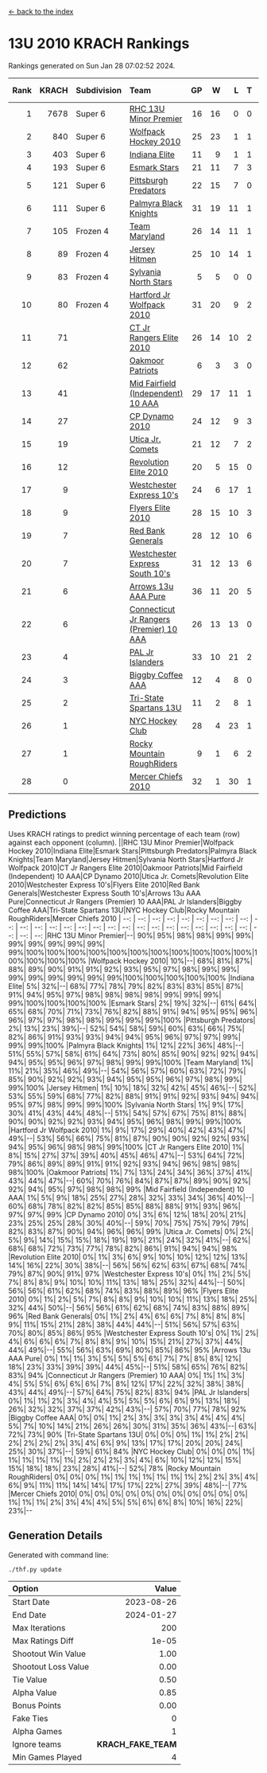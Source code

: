 [<- back to the index](readme.md)
# 13U 2010 KRACH Rankings
Rankings generated on Sun Jan 28 07:02:52 2024.

Rank|KRACH|Subdivision|Team|GP|W|L|T|OTW|OTL|SoS|Exp Wins|Win Diff
---:|---:|:---|:---|---:|---:|---:|---:|---:|---:|---:|---:|---:
1|7678|Super 6|[RHC 13U Minor Premier](https://gamesheetstats.com/seasons/3664/teams/140959/schedule)|16|16|0|0|3|0|84|16.8|-0.0
2|840|Super 6|[Wolfpack Hockey 2010](https://gamesheetstats.com/seasons/3664/teams/140960/schedule)|25|23|1|1|0|1|60|24.4|0.0
3|403|Super 6|[Indiana Elite](https://gamesheetstats.com/seasons/3664/teams/144350/schedule)|11|9|1|1|0|0|74|10.4|0.0
4|193|Super 6|[Esmark Stars](https://gamesheetstats.com/seasons/3664/teams/140972/schedule)|21|11|7|3|0|2|860|13.4|0.0
5|121|Super 6|[Pittsburgh Predators](https://gamesheetstats.com/seasons/3664/teams/140974/schedule)|22|15|7|0|2|0|100|15.9|0.0
6|111|Super 6|[Palmyra Black Knights](https://gamesheetstats.com/seasons/3664/teams/140973/schedule)|31|19|11|1|0|0|588|20.4|0.0
7|105|Frozen 4|[Team Maryland](https://gamesheetstats.com/seasons/3664/teams/140976/schedule)|26|14|11|1|2|0|691|15.4|0.0
8|89|Frozen 4|[Jersey Hitmen](https://gamesheetstats.com/seasons/3664/teams/140961/schedule)|25|10|14|1|3|3|1337|11.4|0.0
9|83|Frozen 4|[Sylvania North Stars](https://gamesheetstats.com/seasons/3664/teams/199817/schedule)|5|5|0|0|0|0|2|5.9|0.0
10|80|Frozen 4|[Hartford Jr Wolfpack 2010](https://gamesheetstats.com/seasons/3664/teams/140957/schedule)|31|20|9|2|0|2|560|21.9|0.0
11|71||[CT Jr Rangers Elite 2010](https://gamesheetstats.com/seasons/3664/teams/140955/schedule)|26|14|10|2|1|1|395|15.9|0.0
12|62||[Oakmoor Patriots](https://gamesheetstats.com/seasons/3664/teams/162748/schedule)|6|3|3|0|0|0|151|3.9|0.0
13|41||[Mid Fairfield (Independent) 10 AAA](https://gamesheetstats.com/seasons/3664/teams/140956/schedule)|29|17|11|1|3|2|96|18.4|0.0
14|27||[CP Dynamo 2010](https://gamesheetstats.com/seasons/3664/teams/140968/schedule)|24|12|9|3|1|2|70|14.4|0.0
15|19||[Utica Jr. Comets](https://gamesheetstats.com/seasons/3664/teams/140970/schedule)|21|12|7|2|2|0|21|13.9|0.0
16|12||[Revolution Elite 2010](https://gamesheetstats.com/seasons/3664/teams/140975/schedule)|20|5|15|0|0|0|497|5.9|0.0
17|9||[Westchester Express 10's](https://gamesheetstats.com/seasons/3664/teams/140967/schedule)|24|6|17|1|0|1|752|7.4|0.0
18|9||[Flyers Elite 2010](https://gamesheetstats.com/seasons/3664/teams/140963/schedule)|28|15|10|3|1|0|17|17.4|0.0
19|7||[Red Bank Generals](https://gamesheetstats.com/seasons/3664/teams/140962/schedule)|28|12|10|6|0|1|15|15.9|0.0
20|7||[Westchester Express South 10's](https://gamesheetstats.com/seasons/3664/teams/140971/schedule)|31|12|13|6|1|2|24|15.9|0.0
21|6||[Arrows 13u AAA Pure](https://gamesheetstats.com/seasons/3664/teams/140965/schedule)|36|11|20|5|1|2|69|14.4|0.0
22|6||[Connecticut Jr Rangers (Premier) 10 AAA](https://gamesheetstats.com/seasons/3664/teams/140958/schedule)|26|13|13|0|1|0|13|13.9|0.0
23|4||[PAL Jr Islanders](https://gamesheetstats.com/seasons/3664/teams/140969/schedule)|33|10|21|2|0|1|31|11.9|0.0
24|3||[Biggby Coffee AAA](https://gamesheetstats.com/seasons/3664/teams/144347/schedule)|12|4|8|0|0|1|90|4.9|0.0
25|2||[Tri-State Spartans 13U](https://gamesheetstats.com/seasons/3664/teams/144349/schedule)|11|2|8|1|1|0|64|3.4|0.0
26|1||[NYC Hockey Club](https://gamesheetstats.com/seasons/3664/teams/140966/schedule)|28|4|23|1|0|1|82|5.4|0.0
27|1||[Rocky Mountain RoughRiders](https://gamesheetstats.com/seasons/3664/teams/144348/schedule)|9|1|6|2|0|0|30|2.9|0.0
28|0||[Mercer Chiefs 2010](https://gamesheetstats.com/seasons/3664/teams/140964/schedule)|32|1|30|1|0|0|16|2.4|0.0

## Predictions
Uses KRACH ratings to predict winning percentage of each team (row) against each opponent (column).
||RHC 13U Minor Premier|Wolfpack Hockey 2010|Indiana Elite|Esmark Stars|Pittsburgh Predators|Palmyra Black Knights|Team Maryland|Jersey Hitmen|Sylvania North Stars|Hartford Jr Wolfpack 2010|CT Jr Rangers Elite 2010|Oakmoor Patriots|Mid Fairfield (Independent) 10 AAA|CP Dynamo 2010|Utica Jr. Comets|Revolution Elite 2010|Westchester Express 10's|Flyers Elite 2010|Red Bank Generals|Westchester Express South 10's|Arrows 13u AAA Pure|Connecticut Jr Rangers (Premier) 10 AAA|PAL Jr Islanders|Biggby Coffee AAA|Tri-State Spartans 13U|NYC Hockey Club|Rocky Mountain RoughRiders|Mercer Chiefs 2010
| --: | --: | --: | --: | --: | --: | --: | --: | --: | --: | --: | --: | --: | --: | --: | --: | --: | --: | --: | --: | --: | --: | --: | --: | --: | --: | --: | --: | --: 
|RHC 13U Minor Premier|--| 90%| 95%| 98%| 98%| 99%| 99%| 99%| 99%| 99%| 99%| 99%| 99%|100%|100%|100%|100%|100%|100%|100%|100%|100%|100%|100%|100%|100%|100%|100%
|Wolfpack Hockey 2010| 10%|--| 68%| 81%| 87%| 88%| 89%| 90%| 91%| 91%| 92%| 93%| 95%| 97%| 98%| 99%| 99%| 99%| 99%| 99%| 99%| 99%| 99%|100%|100%|100%|100%|100%
|Indiana Elite|  5%| 32%|--| 68%| 77%| 78%| 79%| 82%| 83%| 83%| 85%| 87%| 91%| 94%| 95%| 97%| 98%| 98%| 98%| 98%| 99%| 99%| 99%| 99%|100%|100%|100%|100%
|Esmark Stars|  2%| 19%| 32%|--| 61%| 64%| 65%| 68%| 70%| 71%| 73%| 76%| 82%| 88%| 91%| 94%| 95%| 95%| 96%| 96%| 97%| 97%| 98%| 98%| 99%| 99%| 99%|100%
|Pittsburgh Predators|  2%| 13%| 23%| 39%|--| 52%| 54%| 58%| 59%| 60%| 63%| 66%| 75%| 82%| 86%| 91%| 93%| 93%| 94%| 94%| 95%| 96%| 97%| 97%| 99%| 99%| 99%|100%
|Palmyra Black Knights|  1%| 12%| 22%| 36%| 48%|--| 51%| 55%| 57%| 58%| 61%| 64%| 73%| 80%| 85%| 90%| 92%| 92%| 94%| 94%| 95%| 95%| 96%| 97%| 98%| 99%| 99%|100%
|Team Maryland|  1%| 11%| 21%| 35%| 46%| 49%|--| 54%| 56%| 57%| 60%| 63%| 72%| 79%| 85%| 90%| 92%| 92%| 93%| 94%| 95%| 95%| 96%| 97%| 98%| 99%| 99%|100%
|Jersey Hitmen|  1%| 10%| 18%| 32%| 42%| 45%| 46%|--| 52%| 53%| 55%| 59%| 68%| 77%| 82%| 88%| 91%| 91%| 92%| 93%| 94%| 94%| 95%| 97%| 98%| 99%| 99%|100%
|Sylvania North Stars|  1%|  9%| 17%| 30%| 41%| 43%| 44%| 48%|--| 51%| 54%| 57%| 67%| 75%| 81%| 88%| 90%| 90%| 92%| 92%| 93%| 94%| 95%| 96%| 98%| 99%| 99%|100%
|Hartford Jr Wolfpack 2010|  1%|  9%| 17%| 29%| 40%| 42%| 43%| 47%| 49%|--| 53%| 56%| 66%| 75%| 81%| 87%| 90%| 90%| 92%| 92%| 93%| 94%| 95%| 96%| 98%| 98%| 99%|100%
|CT Jr Rangers Elite 2010|  1%|  8%| 15%| 27%| 37%| 39%| 40%| 45%| 46%| 47%|--| 53%| 64%| 72%| 79%| 86%| 89%| 89%| 91%| 91%| 92%| 93%| 94%| 96%| 98%| 98%| 98%|100%
|Oakmoor Patriots|  1%|  7%| 13%| 24%| 34%| 36%| 37%| 41%| 43%| 44%| 47%|--| 60%| 70%| 76%| 84%| 87%| 87%| 89%| 90%| 92%| 92%| 94%| 95%| 97%| 98%| 98%| 99%
|Mid Fairfield (Independent) 10 AAA|  1%|  5%|  9%| 18%| 25%| 27%| 28%| 32%| 33%| 34%| 36%| 40%|--| 60%| 68%| 78%| 82%| 82%| 85%| 85%| 88%| 88%| 91%| 93%| 96%| 97%| 97%| 99%
|CP Dynamo 2010|  0%|  3%|  6%| 12%| 18%| 20%| 21%| 23%| 25%| 25%| 28%| 30%| 40%|--| 59%| 70%| 75%| 75%| 79%| 79%| 82%| 83%| 87%| 90%| 94%| 96%| 96%| 99%
|Utica Jr. Comets|  0%|  2%|  5%|  9%| 14%| 15%| 15%| 18%| 19%| 19%| 21%| 24%| 32%| 41%|--| 62%| 68%| 68%| 72%| 73%| 77%| 78%| 82%| 86%| 91%| 94%| 94%| 98%
|Revolution Elite 2010|  0%|  1%|  3%|  6%|  9%| 10%| 10%| 12%| 12%| 13%| 14%| 16%| 22%| 30%| 38%|--| 56%| 56%| 62%| 63%| 67%| 68%| 74%| 79%| 87%| 90%| 91%| 97%
|Westchester Express 10's|  0%|  1%|  2%|  5%|  7%|  8%|  8%|  9%| 10%| 10%| 11%| 13%| 18%| 25%| 32%| 44%|--| 50%| 56%| 56%| 61%| 62%| 68%| 74%| 83%| 88%| 89%| 96%
|Flyers Elite 2010|  0%|  1%|  2%|  5%|  7%|  8%|  8%|  9%| 10%| 10%| 11%| 13%| 18%| 25%| 32%| 44%| 50%|--| 56%| 56%| 61%| 62%| 68%| 74%| 83%| 88%| 89%| 96%
|Red Bank Generals|  0%|  1%|  2%|  4%|  6%|  6%|  7%|  8%|  8%|  8%|  9%| 11%| 15%| 21%| 28%| 38%| 44%| 44%|--| 51%| 56%| 57%| 63%| 70%| 80%| 85%| 86%| 95%
|Westchester Express South 10's|  0%|  1%|  2%|  4%|  6%|  6%|  6%|  7%|  8%|  8%|  9%| 10%| 15%| 21%| 27%| 37%| 44%| 44%| 49%|--| 55%| 56%| 63%| 69%| 80%| 85%| 86%| 95%
|Arrows 13u AAA Pure|  0%|  1%|  1%|  3%|  5%|  5%|  5%|  6%|  7%|  7%|  8%|  8%| 12%| 18%| 23%| 33%| 39%| 39%| 44%| 45%|--| 51%| 58%| 65%| 76%| 82%| 83%| 94%
|Connecticut Jr Rangers (Premier) 10 AAA|  0%|  1%|  1%|  3%|  4%|  5%|  5%|  6%|  6%|  6%|  7%|  8%| 12%| 17%| 22%| 32%| 38%| 38%| 43%| 44%| 49%|--| 57%| 64%| 75%| 82%| 83%| 94%
|PAL Jr Islanders|  0%|  1%|  1%|  2%|  3%|  4%|  4%|  5%|  5%|  5%|  6%|  6%|  9%| 13%| 18%| 26%| 32%| 32%| 37%| 37%| 42%| 43%|--| 57%| 70%| 77%| 78%| 92%
|Biggby Coffee AAA|  0%|  0%|  1%|  2%|  3%|  3%|  3%|  3%|  4%|  4%|  4%|  5%|  7%| 10%| 14%| 21%| 26%| 26%| 30%| 31%| 35%| 36%| 43%|--| 63%| 72%| 73%| 90%
|Tri-State Spartans 13U|  0%|  0%|  0%|  1%|  1%|  2%|  2%|  2%|  2%|  2%|  2%|  3%|  4%|  6%|  9%| 13%| 17%| 17%| 20%| 20%| 24%| 25%| 30%| 37%|--| 59%| 61%| 84%
|NYC Hockey Club|  0%|  0%|  0%|  1%|  1%|  1%|  1%|  1%|  1%|  2%|  2%|  2%|  3%|  4%|  6%| 10%| 12%| 12%| 15%| 15%| 18%| 18%| 23%| 28%| 41%|--| 52%| 78%
|Rocky Mountain RoughRiders|  0%|  0%|  0%|  1%|  1%|  1%|  1%|  1%|  1%|  1%|  2%|  2%|  3%|  4%|  6%|  9%| 11%| 11%| 14%| 14%| 17%| 17%| 22%| 27%| 39%| 48%|--| 77%
|Mercer Chiefs 2010|  0%|  0%|  0%|  0%|  0%|  0%|  0%|  0%|  0%|  0%|  0%|  1%|  1%|  1%|  2%|  3%|  4%|  4%|  5%|  5%|  6%|  6%|  8%| 10%| 16%| 22%| 23%|--

## Generation Details

Generated with command line:
```
./thf.py update
```

| Option | Value |
| :----- | ----: |
| Start Date | 2023-08-26 |
| End Date | 2024-01-27 |
| Max Iterations | 200 |
| Max Ratings Diff | 1e-05 |
| Shootout Win Value | 1.00 |
| Shootout Loss Value | 0.00 |
| Tie Value | 0.50 |
| Alpha Value | 0.85 |
| Bonus Points | 0.00 |
| Fake Ties | 0 |
| Alpha Games | 1 |
| Ignore teams | __KRACH_FAKE_TEAM__ |
| Min Games Played | 4 |

